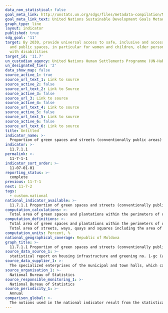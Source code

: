 ```yaml
---
data_non_statistical: false
goal_meta_link: http://unstats.un.org/sdgs/files/metadata-compilation/Metadata-Goal-11.pdf
goal_meta_link_text: United Nations Sustainable Development Goals Metadata (pdf 2066kB)
graph_type: line
layout: indicator
published: true
sdg_goal: '11'
target: By 2030, provide universal access to safe, inclusive and accessible, green
  and public spaces, in particular for women and children, older persons and persons
  with disabilities
target_id: '11.7'
un_custodian_agency: United Nations Human Settlements Programme (UN-Habitat)
un_designated_tier: '2'
data_show_map: false
source_active_1: true
source_url_text_1: Link to source
source_active_2: false
source_url_text_2: Link to Source
source_active_3: false
source_url_3: Link to source
source_active_4: false
source_url_text_4: Link to source
source_active_5: false
source_url_text_5: Link to source
source_active_6: false
source_url_text_6: Link to source
title: Untitled
indicator_name: >-
  Proportion of green spaces and streets (conventionally public areas) out of the built-in areas of urban localities
indicator: >-
  11.7.1.1
permalink: >-
  11-7-1-1
indicator_sort_order: >-
  11-07-01-01
reporting_status: >-
  complete
previous: 11-7-1
next: 11-7-2
tags:
  - custom.national
national_indicator_available: >-
  11.7.1.1 Proportion of green spaces and streets (conventionally public areas) out of the built-in areas of urban localities
computation_calculations: >-
  Total area of green spaces and plantations within the perimeters of urban localities  + Total area of streets, ways, quays, squares / built-up area *100.
computation_definitions: >-
  Total area of green spaces and plantations within the perimeters of urban localities includes the area of green spaces existing within the perimeter of the city (town) at the end of the year. Categories of green spaces: 1)  green spaces of general use (squares, gardens, parks; forest-parks; green spaces from drive routes); 2) green spaces with limited access (sport parks; green spaces nearby pre-school institutions, education and scientific research institutions; green spaces nearby the sanitary and curative institutions; green spaces for children and youth recreation; green spaces from enterprises and their protection areas; green spaces nearby dwellings); 3) green spaces with specialised profile (botanic gardens; dendrology gardens; zoo parks and gardens, parks for exhibitions; rose, lilac, alpine plants'  gardens, etc.; plantations in cemeteries); 4) green spaces with utility functions (plantations for land consolidation; water sources' protection plantations; anti-fire protection plantations); 5) green spaces from tourist and recreation zones.<br> 
  Total area of streets, ways, quays and squares including the area of sidewalks, as well the cumulated area of all streets and ways (boulevards, roads, side streets, blind alleys, squares, including the ones near stadiums and stations) with or without paving, located between the facades of buildings, including the area of bridges, viaducts, access roads, existing by the end of the reporting year within the perimeter of the city. Land surface from the built-in areas of urban localities  is composed of the following land fields: 1) area of fields on which residential districts are built, 2) area of fields on which production and transport enterprises are built, 3) territories between the residential districts and the neighbouring ones,  fields occupied by streets, squares, quays, 4) fields used to organizing population recreation,  space used for public utilities (parks, gardens, alleys, etc.),5) water surfaces except for swimming pools, cemeteries, land fields with special destination, 6) fields in the expropriation zone (of railroad, roads, port constructions, airport, etc.); 7) fields covered by constructions for state defence (polygons, shooting fields, citadels, barracks), reservations and assimilated fields taken out of mayoralties' jurisdiction.
computation_units: Percent, %
national_geographical_coverage: Republic of Moldova
graph_title: >-
  11.7.1.1 Proportion of green spaces and streets (conventionally public areas) out of the built-in areas of urban localities
source_data_source_1: >-
  statistical report on housing infrastructure and greening no. 1-gc (annual)
source_data_supplier_1: >-
  The specialized enterprises of the municipal and town halls, which carry out the management of the municipal infrastructure and the greening activity
source_organisation_1: >-
  National Bureau of Statistics
source_responsible_monitoring_1: >-
  National Bureau of Statistics
source_periodicity_1: >-
  Annual
comparison_global: >-
  The notions used in the national indicator result from the statistical report 1-gc and include only the elements of the definitions included in the global indicator, but are not equivalent. Plus. The data sources for the national indicator (administrative reports) and the global one differ (geo-referenced data).
---
```

